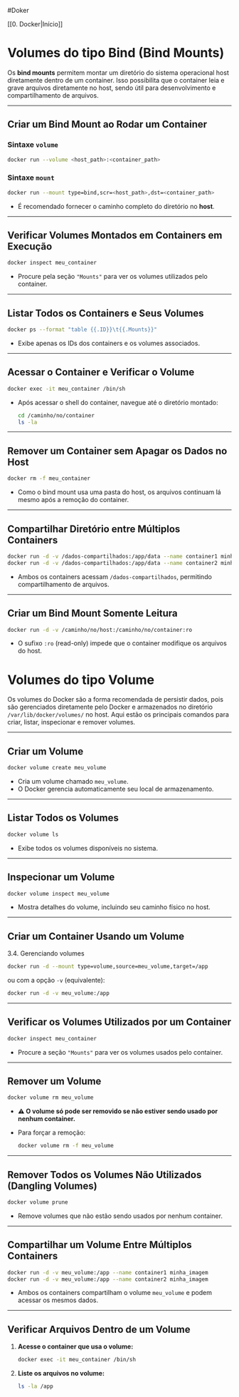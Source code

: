 
#Doker

[[0. Docker|Início]]

# Volumes do tipo Bind (Bind Mounts)

Os **bind mounts** permitem montar um diretório do sistema operacional host diretamente dentro de um container. Isso possibilita que o container leia e grave arquivos diretamente no host, sendo útil para desenvolvimento e compartilhamento de arquivos.

---

## Criar um Bind Mount ao Rodar um Container

### Sintaxe `volume`

```bash
docker run --volume <host_path>:<container_path>
```

### Sintaxe `mount`

```bash
docker run --mount type=bind,scr=<host_path>,dst=<container_path>
```

- É recomendado fornecer o caminho completo do diretório no **host**.

---

## Verificar Volumes Montados em Containers em Execução

```bash
docker inspect meu_container
```

- Procure pela seção `"Mounts"` para ver os volumes utilizados pelo container.

---

## Listar Todos os Containers e Seus Volumes

```bash
docker ps --format "table {{.ID}}\t{{.Mounts}}"
```

- Exibe apenas os IDs dos containers e os volumes associados.

---

## Acessar o Container e Verificar o Volume

```bash
docker exec -it meu_container /bin/sh
```

- Após acessar o shell do container, navegue até o diretório montado:
    
    ```bash
    cd /caminho/no/container
    ls -la
    ```
    

---

## Remover um Container sem Apagar os Dados no Host

```bash
docker rm -f meu_container
```

- Como o bind mount usa uma pasta do host, os arquivos continuam lá mesmo após a remoção do container.

---

## Compartilhar Diretório entre Múltiplos Containers

```bash
docker run -d -v /dados-compartilhados:/app/data --name container1 minha_imagem
docker run -d -v /dados-compartilhados:/app/data --name container2 minha_imagem
```

- Ambos os containers acessam `/dados-compartilhados`, permitindo compartilhamento de arquivos.

---

## Criar um Bind Mount Somente Leitura

```bash
docker run -d -v /caminho/no/host:/caminho/no/container:ro
```

- O sufixo `:ro` (read-only) impede que o container modifique os arquivos do host.

# Volumes do tipo Volume

Os volumes do Docker são a forma recomendada de persistir dados, pois são gerenciados diretamente pelo Docker e armazenados no diretório `/var/lib/docker/volumes/` no host. Aqui estão os principais comandos para criar, listar, inspecionar e remover volumes.

---

## Criar um Volume

```bash
docker volume create meu_volume
```

- Cria um volume chamado `meu_volume`.
- O Docker gerencia automaticamente seu local de armazenamento.

---

## Listar Todos os Volumes

```bash
docker volume ls
```

- Exibe todos os volumes disponíveis no sistema.

---

## Inspecionar um Volume

```bash
docker volume inspect meu_volume
```

- Mostra detalhes do volume, incluindo seu caminho físico no host.

---

## Criar um Container Usando um Volume

3.4. Gerenciando volumes

```bash
docker run -d --mount type=volume,source=meu_volume,target=/app
```

ou com a opção `-v` (equivalente):

```bash
docker run -d -v meu_volume:/app
```

---

## Verificar os Volumes Utilizados por um Container

```bash
docker inspect meu_container
```

- Procure a seção `"Mounts"` para ver os volumes usados pelo container.

---

## Remover um Volume

```bash
docker volume rm meu_volume
```

- **⚠️ O volume só pode ser removido se não estiver sendo usado por nenhum container.**
- Para forçar a remoção:
    
    ```bash
    docker volume rm -f meu_volume
    ```
    

---

## Remover Todos os Volumes Não Utilizados (Dangling Volumes)

```bash
docker volume prune
```

- Remove volumes que não estão sendo usados por nenhum container.

---

## Compartilhar um Volume Entre Múltiplos Containers

```bash
docker run -d -v meu_volume:/app --name container1 minha_imagem
docker run -d -v meu_volume:/app --name container2 minha_imagem
```

- Ambos os containers compartilham o volume `meu_volume` e podem acessar os mesmos dados.

---

## Verificar Arquivos Dentro de um Volume

1. **Acesse o container que usa o volume:**
    
    ```bash
    docker exec -it meu_container /bin/sh
    ```
    
2. **Liste os arquivos no volume:**
    
    ```sh
    ls -la /app
    ```
    
